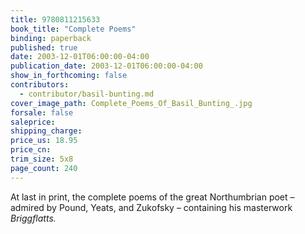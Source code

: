 ```yaml
---
title: 9780811215633
book_title: "Complete Poems"
binding: paperback
published: true
date: 2003-12-01T06:00:00-04:00
publication_date: 2003-12-01T06:00:00-04:00
show_in_forthcoming: false
contributors:
  - contributor/basil-bunting.md
cover_image_path: Complete_Poems_Of_Basil_Bunting_.jpg
forsale: false
saleprice:
shipping_charge:
price_us: 18.95
price_cn:
trim_size: 5x8
page_count: 240
---
```

At last in print, the complete poems of the great Northumbrian poet – admired by Pound, Yeats, and Zukofsky – containing his masterwork _Briggflatts._

